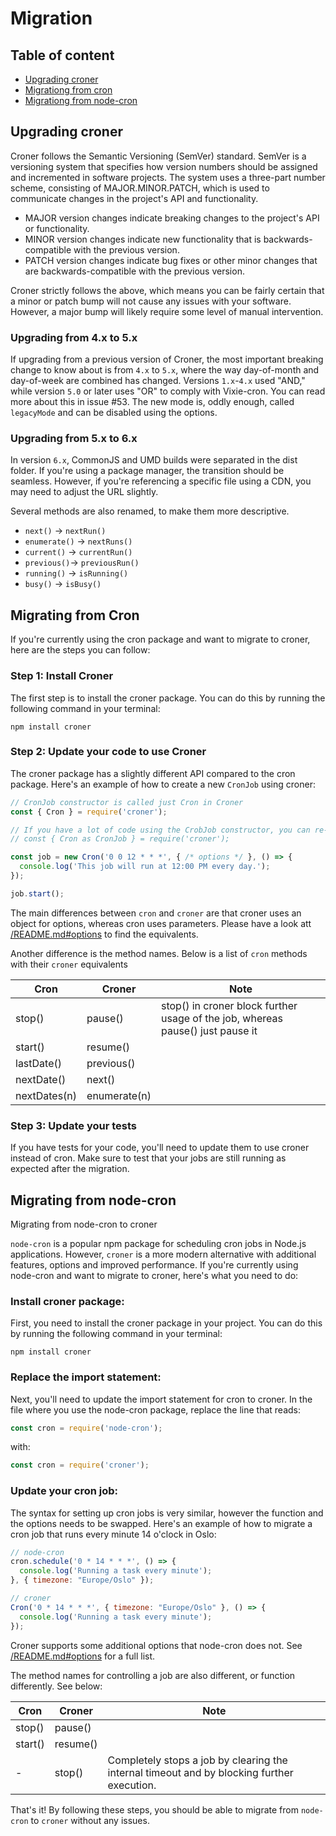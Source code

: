 # Migration

## Table of content

*  [Upgrading croner](#upgrading-croner)
*  [Migrationg from cron](#migrating-from-cron)
*  [Migrationg from node-cron](#migrating-from-node-cron)

## Upgrading croner

Croner follows the Semantic Versioning (SemVer) standard. SemVer is a versioning system that specifies how version numbers should be assigned and incremented in software projects. The system uses a three-part number scheme, consisting of MAJOR.MINOR.PATCH, which is used to communicate changes in the project's API and functionality.

  * MAJOR version changes indicate breaking changes to the project's API or functionality.
  * MINOR version changes indicate new functionality that is backwards-compatible with the previous version.
  * PATCH version changes indicate bug fixes or other minor changes that are backwards-compatible with the previous version.

Croner strictly follows the above, which means you can be fairly certain that a minor or patch bump will not cause any issues with your software. However, a major bump will likely require some level of manual intervention.

### Upgrading from 4.x to 5.x

If upgrading from a previous version of Croner, the most important breaking change to know about is from `4.x` to `5.x`, where the way day-of-month and day-of-week are combined has changed. Versions `1.x`-`4.x` used "AND," while version `5.0` or later uses "OR" to comply with Vixie-cron. You can read more about this in issue #53. The new mode is, oddly enough, called `legacyMode` and can be disabled using the options.

### Upgrading from 5.x to 6.x

In version `6.x`, CommonJS and UMD builds were separated in the dist folder. If you're using a package manager, the transition should be seamless. However, if you're referencing a specific file using a CDN, you may need to adjust the URL slightly.

Several methods are also renamed, to make them more descriptive.

*   `next()` -> `nextRun()`
*   `enumerate()` -> `nextRuns()`
*   `current()` -> `currentRun()`
*   `previous()`-> `previousRun()`
*   `running()` -> `isRunning()`
*   `busy()` -> `isBusy()`

## Migrating from Cron

If you're currently using the cron package and want to migrate to croner, here are the steps you can follow:

### Step 1: Install Croner

The first step is to install the croner package. You can do this by running the following command in your terminal:

```
npm install croner
```

### Step 2: Update your code to use Croner

The croner package has a slightly different API compared to the cron package. Here's an example of how to create a new `CronJob` using croner:

```js
// CronJob constructor is called just Cron in Croner
const { Cron } = require('croner');

// If you have a lot of code using the CrobJob constructor, you can re-use the name like this
// const { Cron as CronJob } = require('croner');

const job = new Cron('0 0 12 * * *', { /* options */ }, () => {
  console.log('This job will run at 12:00 PM every day.');
});

job.start();
```

The main differences between `cron` and `croner` are that croner uses an object for options, whereas cron uses parameters. Please have a look att [/README.md#options](/README.md#options) to find the equivalents.

Another difference is the method names. Below is a list of `cron` methods with their `croner` equivalents

| Cron | Croner | Note |
| ---- | ------ | ---- |
| stop() | pause() | stop() in croner block further usage of the job, whereas pause() just pause it |
| start() | resume() | |
| lastDate() | previous() | |
| nextDate() | next() | |
| nextDates(n) | enumerate(n) | |

### Step 3: Update your tests

If you have tests for your code, you'll need to update them to use croner instead of cron. Make sure to test that your jobs are still running as expected after the migration.

## Migrating from node-cron

Migrating from node-cron to croner

`node-cron` is a popular npm package for scheduling cron jobs in Node.js applications. However, `croner` is a more modern alternative with additional features, options and improved performance. If you're currently using node-cron and want to migrate to croner, here's what you need to do:

### Install croner package:

First, you need to install the croner package in your project. You can do this by running the following command in your terminal:

```npm install croner```

### Replace the import statement:

Next, you'll need to update the import statement for cron to croner. In the file where you use the node-cron package, replace the line that reads:

```javascript
const cron = require('node-cron');
```

with:

```javascript
const cron = require('croner');
```

### Update your cron job:

The syntax for setting up cron jobs is very similar, however the function and the options needs to be swapped. Here's an example of how to migrate a cron job that runs every minute 14 o'clock in Oslo:

```javascript
// node-cron
cron.schedule('0 * 14 * * *', () => {
  console.log('Running a task every minute');
}, { timezone: "Europe/Oslo" });

// croner
Cron('0 * 14 * * *', { timezone: "Europe/Oslo" }, () => {
  console.log('Running a task every minute');
});
```

Croner supports some additional options that node-cron does not. See [/README.md#options](/README.md#options) for a full list.

The method names for controlling a job are also different, or function differently. See below:

| Cron | Croner | Note |
| ---- | ------ | ---- |
| stop() | pause() | |
| start() | resume() | |
| -      | stop() | Completely stops a job by clearing the internal timeout and by blocking further execution. | 

That's it! By following these steps, you should be able to migrate from `node-cron` to `croner` without any issues.